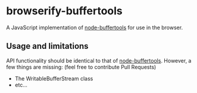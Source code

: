 # browserify-buffertools #

A JavaScript implementation of [node-buffertools](https://github.com/bnoordhuis/node-buffertools) for use in the browser.

## Usage and limitations
API functionality should be identical to that of [node-buffertools](https://github.com/bnoordhuis/node-buffertools). However, a few things are missing: (feel free to contribute Pull Requests)
* The WritableBufferStream class
* etc...


